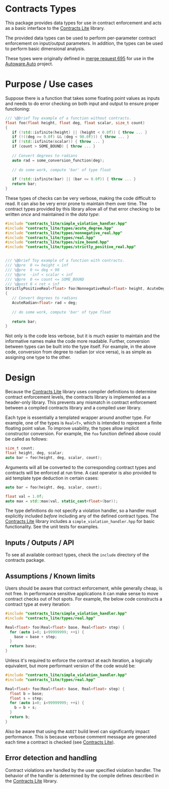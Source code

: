 Contracts Types
===========

This package provides data types for use in contract enforcement and acts as a basic interface to the [Contracts Lite](README.md) library.

The provided data types can be used to perform per-parameter contract enforcement on input/output parameters.
In addition, the types can be used to perform basic dimensional analysis.

These types were originally defined in [merge request 695](https://gitlab.com/autowarefoundation/autoware.auto/AutowareAuto/-/merge_requests/695) for use in the [Autoware.Auto](https://www.autoware.auto/) project.

# Purpose / Use cases

Suppose there is a function that takes some floating point values as inputs and needs to do error checking on both input and output to ensure proper functioning:

```c++
/// \@brief Toy example of a function without contracts.
float foo(float height, float deg, float scalar, size_t count)
{
   if (!std::isfinite(height) || (height < 0.0f)) { throw ... }
   if (!((deg >= 0.0f) && (deg < 90.0f))) { throw ... }
   if (!std::isfinite(scalar)) { throw ... }
   if (count > SOME_BOUND) { throw ... }
   
   // Convert degrees to radians
   auto rad = some_conversion_function(deg);
   
   // do some work, compute 'bar' of type float
   
   if (!std::isfinite(bar) || (bar <= 0.0f)) { throw ... }
   return bar;
}
```

These types of checks can be very verbose, making the code difficult to read.
It can also be very error prone to maintain them over time.
The contract types provided by this library allow all of that error checking to be written _once_ and maintained in the _data type_:

```c++
#include "contracts_lite/simple_violation_handler.hpp"
#include "contracts_lite/types/acute_degree.hpp"
#include "contracts_lite/types/nonnegative_real.hpp"
#include "contracts_lite/types/real.hpp"
#include "contracts_lite/types/size_bound.hpp"
#include "contracts_lite/types/strictly_positive_real.hpp"


/// \@brief Toy example of a function with contracts.
/// \@pre  0 <= height < inf
/// \@pre  0 <= deg < 90
/// \@pre  -inf < scalar < inf
/// \@pre  0 <= count <= SOME_BOUND
/// \@post 0 < ret < inf
StrictlyPositiveReal<float> foo(NonnegativeReal<float> height, AcuteDegree<float> deg, Real<float> scalar, SizeBound<SOME_BOUND> count)
{  
   // Convert degrees to radians
   AcuteRadian<float> rad = deg;
   
   // do some work, compute 'bar' of type float
   
   return bar;
}
```

Not only is the code less verbose, but it is much easier to maintain and the informative names make the code more readable.
Further, conversion between types can be built into the type itself.
For example, in the above code, conversion from degree to radian (or vice versa), is as simple as assigning one type to the other.

# Design

Because the [Contracts Lite](README.md) library uses compiler definitions to determine contract enforcement levels, the contracts library is implemented as a header-only library.
This prevents any mismatch in contract enforcement between a compiled contracts library and a compiled user library.

Each type is essentially a templated wrapper around another type.
For example, one of the types is `Real<T>`, which is intended to represent a finite floating point value.
To improve usability, the types allow implicit constructor conversion.
For example, the `foo` function defined above could be called as follows:

```c++
size_t count;
float height, deg, scalar;
auto bar = foo(height, deg, scalar, count);
```

Arguments will all be converted to the corresponding contract types and contracts will be enforced at run time.
A cast operator is also provided to aid template type deduction in certain cases:

```c++
auto bar = foo(height, deg, scalar, count);

float val = 1.0f;
auto max = std::max(val, static_cast<float>(bar));
```

The type definitions do not specify a violation handler, so a handler must explicitly included _before_ including any of the defined contract types.
The [Contracts Lite](README.md) library includes a `simple_violation_handler.hpp` for basic functionality.
See the unit tests for examples.

## Inputs / Outputs / API

To see all available contract types, check the `include` directory of the contracts package.

## Assumptions / Known limits

Users should be aware that contract enforcement, while generally cheap, is not free.
In performance sensitive applications it can make sense to move contract checks out of hot spots.
For example, the below code constructs a contract type at every iteration:

```c++
#include "contracts_lite/simple_violation_handler.hpp"
#include "contracts_lite/types/real.hpp"

Real<float> foo(Real<float> base, Real<float> step) {
  for (auto i=0; i<99999999; ++i) {
    base = base + step;
  }
  return base;
}
```

Unless it's required to enforce the contract at each iteration, a logically equivalent, but more performant version of the code would be:

```c++
#include "contracts_lite/simple_violation_handler.hpp"
#include "contracts_lite/types/real.hpp"

Real<float> foo(Real<float> base, Real<float> step) {
  float b = base;
  float s = step;
  for (auto i=0; i<99999999; ++i) {
    b = b + s;
  }
  return b;
}
```

Also be aware that using the `AUDIT` build level can significantly impact performance.
This is because verbose comment message are generated each time a contract is checked (see [Contracts Lite](README.md)).

## Error detection and handling

Contract violations are handled by the user specified violation handler.
The behavior of the handler is determined by the compile defines described in the [Contracts Lite](README.md) library.
